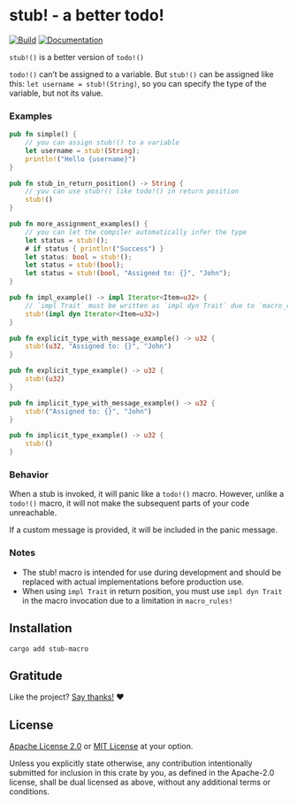 <!-- DO NOT EDIT -->
<!-- This file is automatically generated by README.ts. -->
<!-- Edit README.ts if you want to make changes. -->

# stub! - a better todo!

[![Build](https://github.com/DenisGorbachev/stub-macro/actions/workflows/ci.yml/badge.svg)](https://github.com/DenisGorbachev/stub-macro)
[![Documentation](https://docs.rs/stub-macro/badge.svg)](https://docs.rs/stub-macro)

`stub!()` is a better version of `todo!()`

`todo!()` can’t be assigned to a variable. But `stub!()` can be assigned like this: `let username = stub!(String)`, so you can specify the type of the variable, but not its value.

### Examples

```rust
pub fn simple() {
    // you can assign stub!() to a variable
    let username = stub!(String);
    println!("Hello {username}")
}

pub fn stub_in_return_position() -> String {
    // you can use stub!() like todo!() in return position
    stub!()
}

pub fn more_assignment_examples() {
    // you can let the compiler automatically infer the type
    let status = stub!();
    # if status { println!("Success") }
    let status: bool = stub!();
    let status = stub!(bool);
    let status = stub!(bool, "Assigned to: {}", "John");
}

pub fn impl_example() -> impl Iterator<Item=u32> {
    // `impl Trait` must be written as `impl dyn Trait` due to `macro_rules!` limitation
    stub!(impl dyn Iterator<Item=u32>)
}

pub fn explicit_type_with_message_example() -> u32 {
    stub!(u32, "Assigned to: {}", "John")
}

pub fn explicit_type_example() -> u32 {
    stub!(u32)
}

pub fn implicit_type_with_message_example() -> u32 {
    stub!("Assigned to: {}", "John")
}

pub fn implicit_type_example() -> u32 {
    stub!()
}
```

### Behavior

When a stub is invoked, it will panic like a `todo!()` macro.
However, unlike a `todo!()` macro, it will not make the subsequent parts of your code unreachable.

If a custom message is provided, it will be included in the panic message.

### Notes

* The stub! macro is intended for use during development and should be
  replaced with actual implementations before production use.
* When using `impl Trait` in return position, you must use `impl dyn Trait` in the macro invocation due to a limitation in `macro_rules!`

## Installation

```shell
cargo add stub-macro
```

## Gratitude

Like the project? [Say thanks!](https://github.com/DenisGorbachev/stub-macro/discussions/new?category=gratitude) ❤️

## License

[Apache License 2.0](LICENSE-APACHE) or [MIT License](LICENSE-MIT) at your option.

Unless you explicitly state otherwise, any contribution intentionally submitted for inclusion in this crate by you, as defined in the Apache-2.0 license, shall be dual licensed as above, without any additional terms or conditions.
